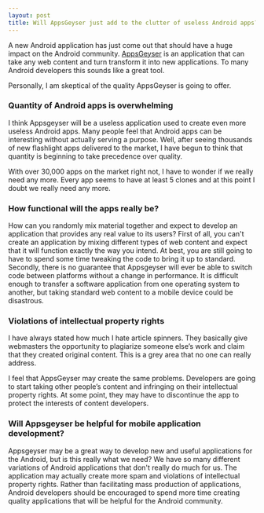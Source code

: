 ```yaml
---
layout: post
title: Will AppsGeyser just add to the clutter of useless Android apps?
---
```

<p>A new Android application has just come out that should have a huge impact on the Android community. <a href="http://www.appsgeyser.com/">AppsGeyser</a> is an application that can take any web content and turn transform it into new applications. To many Android developers this sounds like a great tool.</p>

<p>Personally, I am skeptical of the quality AppsGeyser is going to offer.</p>
<h3>Quantity of Android apps is overwhelming</h3>
<p>I think Appsgeyser will be a useless application used to create even more useless Android apps. Many people feel that Android apps can be interesting without actually serving a purpose. Well, after seeing thousands of new flashlight apps delivered to the market, I have begun to think that quantity is beginning to take precedence over quality.</p>
<p>With over 30,000 apps on the market right not, I have to wonder if we really need any more. Every app seems to have at least 5 clones and at this point I doubt we really need any more.</p>
<h3>How functional will the apps really be?</h3>
<p>How can you randomly mix material together and expect to develop an application that provides any real value to its users? First of all, you can't create an application by mixing different types of web content and expect that it will function exactly the way you intend. At best, you are still going to have to spend some time tweaking the code to bring it up to standard. Secondly, there is no guarantee that Appsgeyser will ever be able to switch code between platforms without a change in performance. It is difficult enough to transfer a software application from one operating system to another, but taking standard web content to a mobile device could be disastrous.</p>
<h3>Violations of intellectual property rights</h3>
<p>I have always stated how much I hate article spinners. They basically give webmasters the opportunity to plagiarize someone else’s work and claim that they created original content. This is a grey area that no one can really address.</p>
<p>I feel that AppsGeyser may create the same problems. Developers are going to start taking other people’s content and infringing on their intellectual property rights. At some point, they may have to discontinue the app to protect the interests of content developers.</p>
<h3>Will Appsgeyser be helpful for mobile application development?</h3>
<p>Appsgeyser may be a great way to develop new and useful applications for the Android, but is this really what we need? We have so many different variations of Android applications that don't really do much for us. The application may actually create more spam and violations of intellectual property rights. Rather than facilitating mass production of applications, Android developers should be encouraged to spend more time creating quality applications that will be helpful for the Android community.</p>
